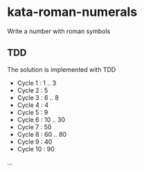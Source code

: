# kata-roman-numerals
Write a number with roman symbols

## TDD
The solution is implemented with TDD
* Cycle 1 : 1 .. 3
* Cycle 2 : 5
* Cycle 3 : 6 .. 8
* Cycle 4 : 4
* Cycle 5 : 9
* Cycle 6 : 10 .. 30
* Cycle 7 : 50
* Cycle 8 : 60 .. 80
* Cycle 9 : 40
* Cycle 10 : 90

...
